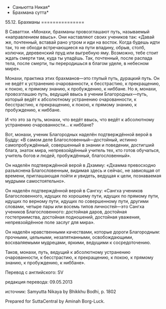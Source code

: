 * Саньютта Никая*
* Брахмана сутта*

55\.12\. Брахманы
\=\=\=\=\=\=\=\=\=\=\=\=\=\=\=

В Саваттхи\. «Монахи, брахманы провозглашают путь, называемый «направлением ввысь»\. Они наставляют своих учеников так: «Давай же, почтенный, вставай рано утром и иди на восток\. Когда будешь идти так, то не обходи встречающиеся на пути впадину, обрыв, столб, колючки, деревенский пруд или выгребную яму\. Возможно, тебе стоит ждать смерти там, куда ты упадёшь\. Так, почтенный, после распада тела, после смерти, ты переродишься в благом уделе, в небесном мире»\.

Монахи, практика этих брахманов—это глупый путь, дурацкий путь\. Он не ведёт к устранению очарованности, к бесстрастию, к прекращению, к покою, к прямому знанию, к пробуждению, к ниббане\. Но я, монахи, провозглашаю путь, ведущий ввысь в учении Благородных—путь, который ведёт к абсолютному устранению очарованности, к бесстрастию, к прекращению, к покою, к прямому знанию, к пробуждению, к ниббане\.

И что это за путь, монахи, что ведёт ввысь, что ведёт к абсолютному устранению очарованности… к ниббане?

Вот, монахи, ученик Благородных наделён подтверждённой верой в Будду: «В самом деле Благословенный—достойный, истинно самопробуждённый, совершенный в знании и поведении, достигший блага, знаток мира, непревзойдённый учитель тех, кто готов обучаться, учитель богов и людей, пробуждённый, благословенный»\.

Он наделён подтверждённой верой в Дхамму: «Дхамма превосходно разъяснена Благословенным, видимая здесь и сейчас, не зависящая от времени, приглашающая пойти и увидеть, ведущая к цели, познаваемая мудрыми самостоятельно»\.

Он наделён подтверждённой верой в Сангху: «Сангха учеников Благословенного, идущих по хорошему пути, идущих по прямому пути, идущих по верному пути, идущих по совершенному пути, другими словами, четыре пары или восемь типов личностей—это Сангха учеников Благословенного: достойная даров, достойная гостеприимства, достойная подношений, достойная уважения, непревзойдённое поле заслуг для мира»\.

Он наделён нравственными качествами, которые дороги Благородным: прочными, цельными, незапятнанными, освобождающими, восхваляемыми мудрецами, яркими, ведущими к сосредоточению\.

Таков, монахи, путь, ведущий к абсолютному устранению очарованности, к бесстрастию, к прекращению, к покою, к прямому знанию, к пробуждению, к ниббане»\.

Перевод с английского: SV

редакция перевода: 09\.05\.2013

источник: Samyutta Nikaya by Bhikkhu Bodhi, p\. 1802

Prepared for SuttaCentral by Aminah Borg\-Luck\.